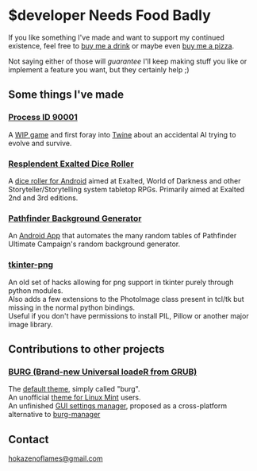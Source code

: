 # $developer Needs Food Badly
  
If you like something I've made and want to support my continued existence, feel free to [buy me a drink](https://www.paypal.me/hokaze/1) or maybe even [buy me a pizza](https://www.paypal.me/hokaze/5).  
  
Not saying either of those will _guarantee_ I'll keep making stuff you like or implement a feature you want, but they certainly help ;)  
    
    
## Some things I've made  
  
### [Process ID 90001](https://github.com/hokaze/Process-ID-9001)  
A [WIP game](https://hokaze.itch.io/process-id-9001) and first foray into [Twine](https://twinery.org/) about an accidental AI trying to evolve and survive.  
  
### [Resplendent Exalted Dice Roller](https://github.com/hokaze/Resplendent-Exalted-Dice-Roller)  
A [dice roller for Android](https://play.google.com/store/apps/details?id=com.hokaze.exaltedroller) aimed at Exalted, World of Darkness and other Storyteller/Storytelling system tabletop RPGs. Primarily aimed at Exalted 2nd and 3rd editions.  
  
### [Pathfinder Background Generator](https://github.com/hokaze/Pathfinder-Background-Generator)  
An [Android App](https://play.google.com/store/apps/details?id=com.hokaze.pathfinderbackgroundgenerator) that automates the many random tables of Pathfinder Ultimate Campaign's random background generator.  
  
### [tkinter-png](https://github.com/hokaze/tkinter-png)  
An old set of hacks allowing for png support in tkinter purely through python modules.  
Also adds a few extensions to the PhotoImage class present in tcl/tk but missing in the normal python bindings.  
Useful if you don't have permissions to install PIL, Pillow or another major image library.  
  
  
  
## Contributions to other projects

### [BURG (Brand-new Universal loadeR from GRUB)](https://code.google.com/archive/p/burg/)  
The [default theme](https://storage.googleapis.com/google-code-archive-downloads/v2/code.google.com/burg/burg-theme-20100623.zip), simply called "burg".  
An unofficial [theme for Linux Mint](https://www.gnome-look.org/p/1112432/) users.  
An unfinished [GUI settings manager](https://github.com/hokaze/burg-manager-tk), proposed as a cross-platform alternative to [burg-manager](https://sourceforge.net/projects/burg-manager/)  
  
  
  
## Contact  
<hokazenoflames@gmail.com>
